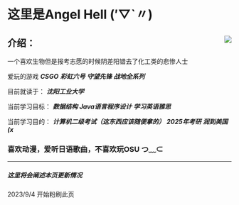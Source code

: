 # 这里是Angel Hell (′▽`〃) 

 

## <img align="right" src="https://github-readme-stats.vercel.app/api?username=AngelHellWolf&count_private=true&show_icons=true">介绍：

一个喜欢生物但是报考志愿的时候阴差阳错去了化工类的悲惨人士

爱玩的游戏 ***CSGO*** ***彩虹六号*** ***守望先锋*** ***战地全系列***

目前就读于： ***沈阳工业大学***

当前学习目标：  ***数据结构***  ***Java语言程序设计*** ***学习英语雅思***

当前学习目的： ***计算机二级考试（这东西应该随便拿的）*** ***2025年考研*** ***润到美国 (x***


### 喜欢动漫，爱听日语歌曲，不喜欢玩OSU つ﹏⊂ 



---

##### 这里将会阐述本页更新情况

2023/9/4    开始粉刷此页



